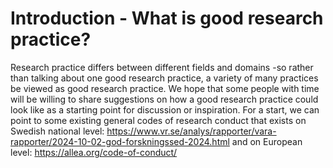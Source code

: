 # Introduction - What is good research practice?
Research practice differs between different fields and  domains -so rather than talking about one good research practice, a variety of many practices be viewed as good research practice.  We hope that some people with time will be willing to share suggestions on how a good research practice could look like as a starting point for discussion or inspiration. 
For a start, we can point to some existing general codes of research conduct that exists on Swedish national level:  https://www.vr.se/analys/rapporter/vara-rapporter/2024-10-02-god-forskningssed-2024.html and on European level: https://allea.org/code-of-conduct/ 
